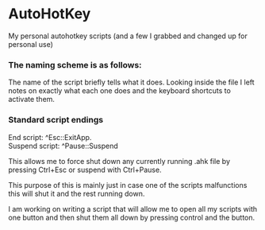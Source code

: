 # AutoHotKey
My personal autohotkey scripts (and a few I grabbed and changed up for personal use)

### The naming scheme is as follows:

The name of the script briefly tells what it does.
Looking inside the file I left notes on exactly what each one does and the keyboard shortcuts to activate them.

### Standard script endings
End script: ^Esc::ExitApp.<br/>
Suspend script: ^Pause::Suspend

This allows me to force shut down any currently running .ahk file by pressing Ctrl+Esc or suspend with Ctrl+Pause.

This purpose of this is mainly just in case one of the scripts malfunctions this will shut it and the rest running down.

I am working on writing a script that will allow me to open all my scripts with one button and then shut them all down by pressing control and the button.
